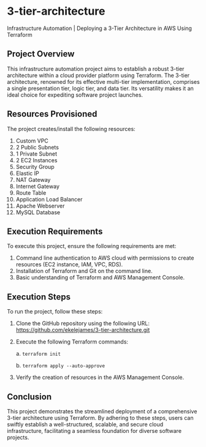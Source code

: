 # 3-tier-architecture

Infrastructure Automation | Deploying a 3-Tier Architecture in AWS Using Terraform

## Project Overview

This infrastructure automation project aims to establish a robust 3-tier architecture within a cloud provider platform using Terraform. The 3-tier architecture, renowned for its effective multi-tier implementation, comprises a single presentation tier, logic tier, and data tier. Its versatility makes it an ideal choice for expediting software project launches.

## Resources Provisioned

The project creates/install the following resources:

1. Custom VPC
2. 2 Public Subnets
3. 1 Private Subnet
4. 2 EC2 Instances
5. Security Group
6. Elastic IP
7. NAT Gateway
8. Internet Gateway
9. Route Table
10. Application Load Balancer
11. Apache Webserver
12. MySQL Database

## Execution Requirements

To execute this project, ensure the following requirements are met:

1. Command line authentication to AWS cloud with permissions to create resources (EC2 instance, IAM, VPC, RDS).
2. Installation of Terraform and Git on the command line.
3. Basic understanding of Terraform and AWS Management Console.

## Execution Steps

To run the project, follow these steps:

1. Clone the GitHub repository using the following URL: https://github.com/ekelejames/3-tier-architecture.git
2. Execute the following Terraform commands:
   
   a. `terraform init`
   
   b. `terraform apply --auto-approve`
   
3. Verify the creation of resources in the AWS Management Console.

## Conclusion

This project demonstrates the streamlined deployment of a comprehensive 3-tier architecture using Terraform. By adhering to these steps, users can swiftly establish a well-structured, scalable, and secure cloud infrastructure, facilitating a seamless foundation for diverse software projects.
